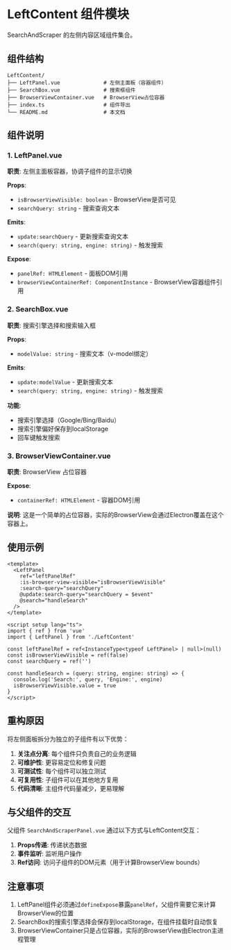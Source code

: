 # LeftContent 组件模块

SearchAndScraper 的左侧内容区域组件集合。

## 组件结构

```
LeftContent/
├── LeftPanel.vue              # 左侧主面板（容器组件）
├── SearchBox.vue              # 搜索框组件
├── BrowserViewContainer.vue   # BrowserView占位容器
├── index.ts                   # 组件导出
└── README.md                  # 本文档
```

## 组件说明

### 1. LeftPanel.vue
**职责**: 左侧主面板容器，协调子组件的显示切换

**Props**:
- `isBrowserViewVisible: boolean` - BrowserView是否可见
- `searchQuery: string` - 搜索查询文本

**Emits**:
- `update:searchQuery` - 更新搜索查询文本
- `search(query: string, engine: string)` - 触发搜索

**Expose**:
- `panelRef: HTMLElement` - 面板DOM引用
- `browserViewContainerRef: ComponentInstance` - BrowserView容器组件引用

### 2. SearchBox.vue
**职责**: 搜索引擎选择和搜索输入框

**Props**:
- `modelValue: string` - 搜索文本（v-model绑定）

**Emits**:
- `update:modelValue` - 更新搜索文本
- `search(query: string, engine: string)` - 触发搜索

**功能**:
- 搜索引擎选择（Google/Bing/Baidu）
- 搜索引擎偏好保存到localStorage
- 回车键触发搜索

### 3. BrowserViewContainer.vue
**职责**: BrowserView 占位容器

**Expose**:
- `containerRef: HTMLElement` - 容器DOM引用

**说明**: 
这是一个简单的占位容器，实际的BrowserView会通过Electron覆盖在这个容器上。

## 使用示例

```vue
<template>
  <LeftPanel
    ref="leftPanelRef"
    :is-browser-view-visible="isBrowserViewVisible"
    :search-query="searchQuery"
    @update:search-query="searchQuery = $event"
    @search="handleSearch"
  />
</template>

<script setup lang="ts">
import { ref } from 'vue'
import { LeftPanel } from './LeftContent'

const leftPanelRef = ref<InstanceType<typeof LeftPanel> | null>(null)
const isBrowserViewVisible = ref(false)
const searchQuery = ref('')

const handleSearch = (query: string, engine: string) => {
  console.log('Search:', query, 'Engine:', engine)
  isBrowserViewVisible.value = true
}
</script>
```

## 重构原因

将左侧面板拆分为独立的子组件有以下优势：

1. **关注点分离**: 每个组件只负责自己的业务逻辑
2. **可维护性**: 更容易定位和修复问题
3. **可测试性**: 每个组件可以独立测试
4. **可复用性**: 子组件可以在其他地方复用
5. **代码清晰**: 主组件代码量减少，更易理解

## 与父组件的交互

父组件 `SearchAndScraperPanel.vue` 通过以下方式与LeftContent交互：

1. **Props传递**: 传递状态数据
2. **事件监听**: 监听用户操作
3. **Ref访问**: 访问子组件的DOM元素（用于计算BrowserView bounds）

## 注意事项

1. LeftPanel组件必须通过`defineExpose`暴露`panelRef`，父组件需要它来计算BrowserView的位置
2. SearchBox的搜索引擎选择会保存到localStorage，在组件挂载时自动恢复
3. BrowserViewContainer只是占位容器，实际的BrowserView由Electron主进程管理

